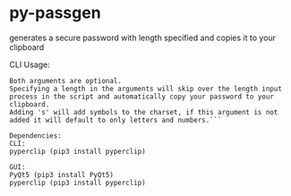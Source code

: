 # py-passgen
generates a secure password with length specified and copies it to your clipboard

CLI Usage:
```python3 cli.py [length] [s]
Both arguments are optional.
Specifying a length in the arguments will skip over the length input process in the script and automatically copy your password to your clipboard.
Adding 's' will add symbols to the charset, if this argument is not added it will default to only letters and numbers.```

Dependencies:  
CLI:  
pyperclip (pip3 install pyperclip) 

GUI:  
PyQt5 (pip3 install PyQt5)  
pyperclip (pip3 install pyperclip)
